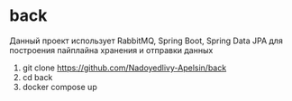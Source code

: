 # back
Данный проект использует RabbitMQ, Spring Boot, Spring Data JPA для построения пайплайна хранения и отправки данных
1. git clone https://github.com/Nadoyedlivy-Apelsin/back 
2. cd back
3. docker compose up
